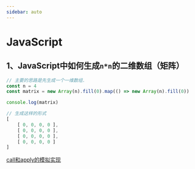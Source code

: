 ```yaml
---
sidebar: auto
---
```


# JavaScript

## 1、JavaScript中如何生成`n*n`的二维数组（矩阵）

```js
// 主要的思路是先生成一个一维数组.
const n = 4
const matrix = new Array(n).fill(0).map(() => new Array(n).fill(0))

console.log(matrix)

// 生成这样的形式
[ 
	[ 0, 0, 0, 0 ], 
	[ 0, 0, 0, 0 ], 
	[ 0, 0, 0, 0 ], 
	[ 0, 0, 0, 0 ]
]
```
[call和apply的模拟实现](/javascript/call和apply的模拟实现.md)